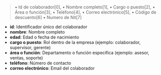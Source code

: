 > • Id de colaborador[0], 
> • Nombre completo[1],
> • Cargo o puesto[2],
> • Área o función[3],
> • Teléfono[4],
> • Correo electrónico[5],
> • Código de descuento[6]
> • Numero de Nit[7]

- **id**: Identificador único del colaborador  
- **nombre**: Nombre completo  
- **edad**: Edad o fecha de nacimiento  
- **cargo o puesto**: Rol dentro de la empresa (ejemplo: colaborador, supervisor, gerente)  
- **área o función**: Departamento o función específica (ejemplo: asesor, ventas, soporte)  
- **teléfono**: Número de contacto  
- **correo electrónico**: Email del colaborador
